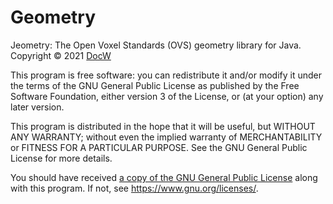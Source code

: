 # Geometry

Jeometry: The Open Voxel Standards (OVS) geometry library for Java.\
Copyright &copy; 2021 [DocW]

This program is free software: you can redistribute it and/or modify it
under the terms of the GNU General Public License as published by the
Free Software Foundation, either version 3 of the License, or (at your
option) any later version.

This program is distributed in the hope that it will be useful, but
WITHOUT ANY WARRANTY; without even the implied warranty of
MERCHANTABILITY or FITNESS FOR A PARTICULAR PURPOSE.  See the GNU
General Public License for more details.

You should have received [a copy of the GNU General Public License]
along with this program.  If not, see <https://www.gnu.org/licenses/>.

[DocW]: mailto:docwhomc@gmail.com
[a copy of the GNU General Public License]: LICENSE.md
